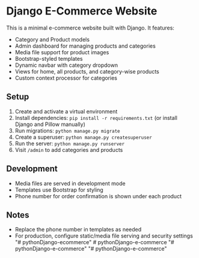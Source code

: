 # Django E-Commerce Website

This is a minimal e-commerce website built with Django. It features:
- Category and Product models
- Admin dashboard for managing products and categories
- Media file support for product images
- Bootstrap-styled templates
- Dynamic navbar with category dropdown
- Views for home, all products, and category-wise products
- Custom context processor for categories

## Setup
1. Create and activate a virtual environment
2. Install dependencies: `pip install -r requirements.txt` (or install Django and Pillow manually)
3. Run migrations: `python manage.py migrate`
4. Create a superuser: `python manage.py createsuperuser`
5. Run the server: `python manage.py runserver`
6. Visit `/admin` to add categories and products

## Development
- Media files are served in development mode
- Templates use Bootstrap for styling
- Phone number for order confirmation is shown under each product

## Notes
- Replace the phone number in templates as needed
- For production, configure static/media file serving and security settings
"# pythonDjango-ecommerce" 
#   p y t h o n D j a n g o - e - c o m m e r c e  
 "# pythonDjango-e-commerce" 
"# pythonDjango-e-commerce" 
